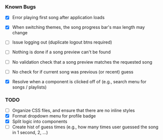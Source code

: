 ### Known Bugs
- [x] Error playing first song after application loads
- [x] When switching themes, the song progress bar's max length may change
- [ ] Issue logging out (duplicate logout btns required)
- [ ] Nothing is done if a song preview can't be found 
- [ ] No validation check that a song preview matches the requested song
- [ ] No check for if current song was previous (or recent) guess
- [x] Resolve when a component is clicked off of (e.g., search menu for songs / playlists)


### TODO
- [ ] Organize CSS files, and ensure that there are no inline styles
- [x] Format dropdown menu for profile badge
- [x] Split logic into components
- [ ] Create hist of guess times (e.g., how many times user guessed the song in 1 second, 2, ...) 